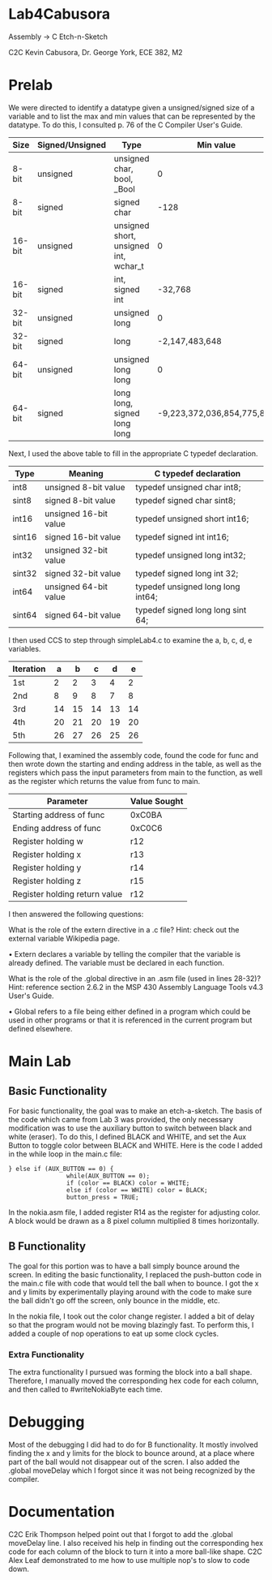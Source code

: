 Lab4Cabusora
============

Assembly -> C Etch-n-Sketch

C2C Kevin Cabusora, Dr. George York, ECE 382, M2

# Prelab

We were directed to identify a datatype given a unsigned/signed size of a variable and to list the max and min values that can be represented by the datatype.  To do this, I consulted p. 76 of the C Compiler User's Guide.

| Size   | Signed/Unsigned | Type                                  | Min value                  | Max Value                  |
|--------|-----------------|---------------------------------------|----------------------------|----------------------------|
| 8-bit  | unsigned        | unsigned char, bool, _Bool            | 0                          | 255                        |
| 8-bit  | signed          | signed char                           | -128                       | 127                        |
| 16-bit | unsigned        | unsigned short, unsigned int, wchar_t | 0                          | 65,535                     |
| 16-bit | signed          | int, signed int                       | -32,768                    | 32,767                     |
| 32-bit | unsigned        | unsigned long                         | 0                          | 4,294,967,295              |
| 32-bit | signed          | long                                  | -2,147,483,648             | 2,147,483,647              |
| 64-bit | unsigned        | unsigned long long                    | 0                          | 18,446,744,073,709,551,615 |
| 64-bit | signed          | long long, signed long long           | -9,223,372,036,854,775,808 | 9,223,372,036,854,775,807  |

Next, I used the above table to fill in the appropriate C typedef declaration.

| Type   | Meaning               | C typedef declaration             |
|--------|-----------------------|-----------------------------------|
| int8   | unsigned 8-bit value  | typedef unsigned char int8;       |
| sint8  | signed 8-bit value    | typedef signed char sint8;        |
| int16  | unsigned 16-bit value | typedef unsigned short int16;     |
| sint16 | signed 16-bit value   | typedef signed int int16;         |
| int32  | unsigned 32-bit value | typedef unsigned long int32;      |
| sint32 | signed 32-bit value   | typedef signed long int 32;       |
| int64  | unsigned 64-bit value | typedef unsigned long long int64; |
| sint64 | signed 64-bit value   | typedef signed long long sint 64; |

I then used CCS to step through simpleLab4.c to examine the a, b, c, d, e variables.

| Iteration | a  | b  | c  | d  | e  |
|-----------|----|----|----|----|----|
| 1st       | 2  | 2  | 3  | 4  | 2  |
| 2nd       | 8  | 9  | 8  | 7  | 8  |
| 3rd       | 14 | 15 | 14 | 13 | 14 |
| 4th       | 20 | 21 | 20 | 19 | 20 |
| 5th       | 26 | 27 | 26 | 25 | 26 |

Following that, I examined the assembly code, found the code for func and then wrote down the starting and ending address in the table, as well as the registers which pass the input parameters from main to the function, as well as the register which returns the value from func to main.

| Parameter                     | Value Sought |
|-------------------------------|--------------|
| Starting address of func      | 0xC0BA       |
| Ending address of func        | 0xC0C6       |
| Register holding w            | r12          |
| Register holding x            | r13          |
| Register holding y            | r14          |
| Register holding z            | r15          |
| Register holding return value | r12          |

I then answered the following questions:

What is the role of the extern directive in a .c file? Hint: check out the external variable Wikipedia page. 

•	Extern declares a variable by telling the compiler that the variable is already defined.  The variable must be declared in each function.

What is the role of the .global directive in an .asm file (used in lines 28-32)? Hint: reference section 2.6.2 in the MSP 430 Assembly Language Tools v4.3 User's Guide.

•	Global refers to a file being either defined in a program which could be used in other programs or that it is referenced in the current program but defined elsewhere.

# Main Lab

## Basic Functionality

For basic functionality, the goal was to make an etch-a-sketch.  The basis of the code which came from Lab 3 was provided, the only necessary modification was to use the auxiliary button to switch between black and white (eraser).  To do this, I defined BLACK and WHITE, and set the Aux Button to toggle color between BLACK and WHITE.  Here is the code I added in the while loop in the main.c file:
~~~
} else if (AUX_BUTTON == 0) {
				while(AUX_BUTTON == 0);
				if (color == BLACK) color = WHITE;
				else if (color == WHITE) color = BLACK;
				button_press = TRUE;
~~~

In the nokia.asm file, I added register R14 as the register for adjusting color.  A block would be drawn as a 8 pixel column multiplied 8 times horizontally.

## B Functionality

The goal for this portion was to have a ball simply bounce around the screen.  In editing the basic functionality, I replaced the push-button code in the main.c file with code that would tell the ball when to bounce.  I got the x and y limits by experimentally playing around with the code to make sure the ball didn't go off the screen, only bounce in the middle, etc.

In the nokia file, I took out the color change register.  I added a bit of delay so that the program would not be moving blazingly fast.  To perform this, I added a couple of nop operations to eat up some clock cycles.

### Extra Functionality

The extra functionality I pursued was forming the block into a ball shape.  Therefore, I manually moved the corresponding hex code for each column, and then called to #writeNokiaByte each time.

# Debugging

Most of the debugging I did had to do for B functionality.  It mostly involved finding the x and y limits for the block to bounce around, at a place where part of the ball would not disappear out of the scren.  I also added the .global moveDelay which I forgot since it was not being recognized by the compiler.

# Documentation

C2C Erik Thompson helped point out that I forgot to add the .global moveDelay line.  I also received his help in finding out the corresponding hex code for each column of the block to turn it into a more ball-like shape.  C2C Alex Leaf demonstrated to me how to use multiple nop's to slow to code down.
